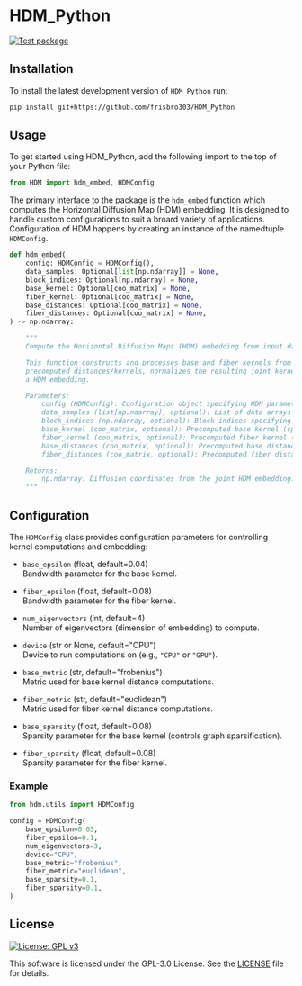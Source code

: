 # HDM_Python
[![Test package](https://github.com/frisbro303/HDM_Python/actions/workflows/test.yml/badge.svg)](https://github.com/frisbro303/HDM_Python/actions/workflows/test.yml)

## Installation
To install the latest development version of `HDM_Python` run:
```bash
pip install git+https://github.com/frisbro303/HDM_Python
```

## Usage
To get started using HDM_Python, add the following import to the top of your Python file:
```python
from HDM import hdm_embed, HDMConfig
```

The primary interface to the package is the `hdm_embed` function which computes the Horizontal Diffusion Map (HDM) embedding. It is designed to handle custom configurations to suit a broard variety of applications. Configuration of HDM happens by creating an instance of the namedtuple `HDMConfig`.

```python
def hdm_embed(
    config: HDMConfig = HDMConfig(),
    data_samples: Optional[list[np.ndarray]] = None,
    block_indices: Optional[np.ndarray] = None,
    base_kernel: Optional[coo_matrix] = None,
    fiber_kernel: Optional[coo_matrix] = None,
    base_distances: Optional[coo_matrix] = None,
    fiber_distances: Optional[coo_matrix] = None,
) -> np.ndarray:

    """
    Compute the Horizontal Diffusion Maps (HDM) embedding from input data.

    This function constructs and processes base and fiber kernels from the input data or 
    precomputed distances/kernels, normalizes the resulting joint kernel, and computes 
    a HDM embedding.

    Parameters:
        config (HDMConfig): Configuration object specifying HDM parameters.
        data_samples (list[np.ndarray], optional): List of data arrays (e.g., sampled fibers).
        block_indices (np.ndarray, optional): Block indices specifying data partitioning.
        base_kernel (coo_matrix, optional): Precomputed base kernel (spatial proximity).
        fiber_kernel (coo_matrix, optional): Precomputed fiber kernel (fiber similarity).
        base_distances (coo_matrix, optional): Precomputed base distances.
        fiber_distances (coo_matrix, optional): Precomputed fiber distances.

    Returns:
        np.ndarray: Diffusion coordinates from the joint HDM embedding.
    """

```

## Configuration

The `HDMConfig` class provides configuration parameters for controlling kernel computations and embedding:

- `base_epsilon` (float, default=0.04)  
  Bandwidth parameter for the base kernel.

- `fiber_epsilon` (float, default=0.08)  
  Bandwidth parameter for the fiber kernel.

- `num_eigenvectors` (int, default=4)  
  Number of eigenvectors (dimension of embedding) to compute.

- `device` (str or None, default="CPU")  
  Device to run computations on (e.g., `"CPU"` or `"GPU"`).

- `base_metric` (str, default="frobenius")  
  Metric used for base kernel distance computations.

- `fiber_metric` (str, default="euclidean")  
  Metric used for fiber kernel distance computations.

- `base_sparsity` (float, default=0.08)  
  Sparsity parameter for the base kernel (controls graph sparsification).

- `fiber_sparsity` (float, default=0.08)  
  Sparsity parameter for the fiber kernel.

### Example

```python
from hdm.utils import HDMConfig

config = HDMConfig(
    base_epsilon=0.05,
    fiber_epsilon=0.1,
    num_eigenvectors=3,
    device="CPU",
    base_metric="frobenius",
    fiber_metric="euclidean",
    base_sparsity=0.1,
    fiber_sparsity=0.1,
)
```


## License
[![License: GPL v3](https://img.shields.io/badge/License-GPLv3-blue.svg)](https://www.gnu.org/licenses/gpl-3.0)

This software is licensed under the GPL-3.0 License. See the [LICENSE](https://github.com/frisbro303/SignDNE/blob/2347bf47a35affe612ac8d60e64805a3f1891951/LICENSE) file for details. 




